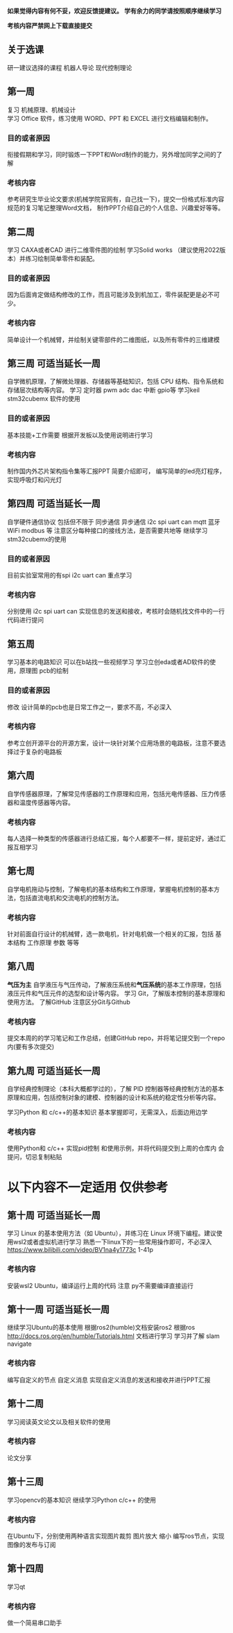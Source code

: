

**如果觉得内容有何不妥，欢迎反馈提建议。**
**学有余力的同学请按照顺序继续学习**

**考核内容严禁网上下载直接提交**


## 关于选课
研一建议选择的课程
机器人导论 现代控制理论 
## 第一周

复习 机械原理、机械设计  
学习 Office 软件，练习使用 WORD、PPT 和 EXCEL 进行文档编辑和制作。
### 目的或者原因
衔接假期和学习，同时锻炼一下PPT和Word制作的能力，另外增加同学之间的了解
### 考核内容
参考研究生毕业论文要求(机械学院官网有，自己找一下)，提交一份格式标准内容规范的复习笔记整理Word文档， 制作PPT介绍自己的个人信息、兴趣爱好等等。
## 第二周
学习 CAXA或者CAD 进行二维零件图的绘制
学习Solid works （建议使用2022版本）并练习绘制简单零件和装配。
### 目的或者原因
因为后面肯定做结构修改的工作，而且可能涉及到机加工，零件装配更是必不可少。
### 考核内容
简单设计一个机械臂，并绘制关键零部件的二维图纸，以及所有零件的三维建模

## 第三周 可适当延长一周
自学微机原理，了解微处理器、存储器等基础知识，包括 CPU 结构、指令系统和存储层次结构等内容。
学习 定时器 pwm adc dac 中断 gpio等
学习keil stm32cubemx 软件的使用
### 目的或者原因
基本技能+工作需要  根据开发板以及使用说明进行学习 
### 考核内容
制作国内外芯片架构指令集等汇报PPT 简要介绍即可，
编写简单的led亮灯程序，实现呼吸灯和闪光灯
## 第四周 可适当延长一周
自学硬件通信协议 包括但不限于 同步通信 异步通信 i2c spi uart can mqtt 蓝牙 WiFi modbus 等 注意区分每种接口的接线方法，是否需要共地等
继续学习stm32cubemx的使用
### 目的或者原因
目前实验室常用的有spi i2c uart can 重点学习
### 考核内容
分别使用 i2c spi uart can 实现信息的发送和接收，考核时会随机找文件中的一行代码进行提问
## 第五周
学习基本的电路知识 可以在b站找一些视频学习
学习立创eda或者AD软件的使用，原理图 pcb的绘制

### 目的或者原因
修改 设计简单的pcb也是日常工作之一，要求不高，不必深入

### 考核内容
参考立创开源平台的开源方案，设计一块针对某个应用场景的电路板，注意不要选择过于复杂的电路板
## 第六周
自学传感器原理，了解常见传感器的工作原理和应用，包括光电传感器、压力传感器和温度传感器等内容。
### 考核内容
每人选择一种类型的传感器进行总结汇报，每个人都要不一样，提前定好，通过汇报互相学习
## 第七周
自学电机拖动与控制，了解电机的基本结构和工作原理，掌握电机控制的基本方法，包括直流电机和交流电机的控制方法。

### 考核内容
针对前面自行设计的机械臂，选一款电机，针对电机做一个相关的汇报，包括 基本结构 工作原理 参数 等等

## 第八周
**气压为主** 自学液压与气压传动，了解液压系统和**气压系统**的基本工作原理，包括液压元件和气压元件的选型和设计等内容。
学习 Git，了解版本控制的基本原理和使用方法。
了解GitHub 注意区分Git与Github

### 考核内容
提交本周的的学习笔记和工作总结，创建GitHub repo，并将笔记提交到一个repo内(要有多次提交)

## 第九周 可适当延长一周
自学经典控制理论（本科大概都学过的），了解 PID 控制器等经典控制方法的基本原理和应用，包括控制对象的建模、控制器的设计和系统的稳定性分析等内容。

学习Python 和 c/c++的基本知识  基本掌握即可，无需深入，后面边用边学

### 考核内容
使用Python和 c/c++ 实现pid控制 和使用示例，并将代码提交到上周的仓库内 
会提问，切忌复制粘贴


# 以下内容不一定适用   仅供参考

## 第十周 可适当延长一周
学习 Linux 的基本使用方法（如 Ubuntu），并练习在 Linux 环境下编程。建议使用wsl2或者虚拟机进行学习
熟悉一下linux下的一些常用操作即可，不必深入
https://www.bilibili.com/video/BV1na4y1773c   1-41p
### 考核内容
安装wsl2 Ubuntu，编译运行上周的代码 注意 py不需要编译直接运行
## 第十一周 可适当延长一周
继续学习Ubuntu的基本使用
根据ros2(humble)文档安装ros2
根据ros http://docs.ros.org/en/humble/Tutorials.html 文档进行学习
学习并了解  slam  navigate

### 考核内容
编写自定义的节点 自定义消息 实现自定义消息的发送和接收并进行PPT汇报
## 第十二周 
学习阅读英文论文以及相关软件的使用
### 考核内容
论文分享
## 第十三周
学习opencv的基本知识
继续学习Python c/c++ 的使用
### 考核内容
在Ubuntu下，分别使用两种语言实现图片裁剪 图片放大 缩小
编写ros节点，实现图像的发布与订阅
## 第十四周
学习qt
### 考核内容
做一个简易串口助手

